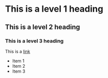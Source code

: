 # This is a level 1 heading
## This is a level 2 heading
### This is a level 3 heading
This is a [link](http://example.com)
- Item 1
- Item 2
- Item 3
